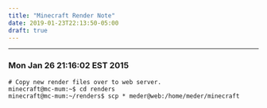 ```yaml
---
title: "Minecraft Render Note"
date: 2019-01-23T22:13:50-05:00
draft: true
---
```


--------------------------------------------------------------------------------
### Mon Jan 26 21:16:02 EST 2015

```
# Copy new render files over to web server.
minecraft@mc-mum:~$ cd renders
minecraft@mc-mum:~/renders$ scp * meder@web:/home/meder/minecraft


```
